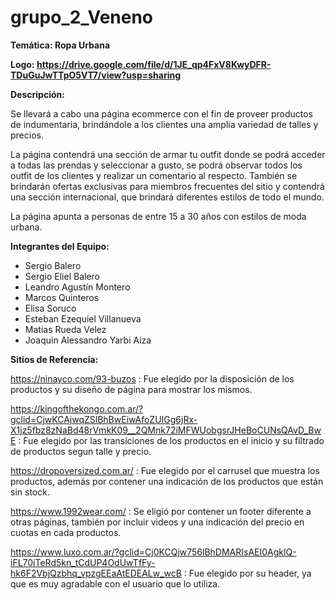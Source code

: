 # grupo_2_Veneno

**Temática: Ropa Urbana**

**Logo: https://drive.google.com/file/d/1JE_qp4FxV8KwyDFR-TDuGuJwTTpO5VT7/view?usp=sharing**

**Descripción:**

Se llevará a cabo una página ecommerce con el fin de proveer productos de indumentaria, brindándole a los clientes una amplia variedad de talles y precios.

La página contendrá una sección de armar tu outfit donde se podrá acceder a todas las prendas y seleccionar a gusto, se podrá observar todos los outfit de los clientes y realizar un comentario al respecto. También se brindarán ofertas exclusivas para miembros frecuentes del sitio y contendrá una sección internacional, que brindará diferentes estilos de todo el mundo.

La página apunta a personas de entre 15 a 30 años con estilos de moda urbana.

**Integrantes del Equipo:**
- Sergio Balero
- Sergio Eliel Balero
- Leandro Agustín Montero
- Marcos Quinteros
- Elisa Soruco
- Esteban Ezequiel Villanueva
- Matias Rueda Velez
- Joaquin Alessandro Yarbi Aiza

**Sitios de Referencia:**

https://ninayco.com/93-buzos : Fue elegido por la disposición de los productos y su diseño de página para mostrar los mismos.

https://kingofthekongo.com.ar/?gclid=CjwKCAjwqZSlBhBwEiwAfoZUIGg6jRx-X1jz5fbz8zNaBd48rVmkK09__2QMnk72iMFWUobgsrJHeBoCUNsQAvD_BwE : Fue elegido por las transiciones de los productos en el inicio y su filtrado de productos segun talle y precio.

https://dropoversized.com.ar/ : Fue elegido por el carrusel que muestra los productos, además por contener una indicación de los productos que están sin stock.

https://www.1992wear.com/ : Se eligió por contener un footer diferente a otras páginas, también por incluir videos y una indicación del precio en cuotas en cada productos.

https://www.luxo.com.ar/?gclid=Cj0KCQjw756lBhDMARIsAEI0AgklQ-iFL70iTeRd5kn_tCdUP4OdUwTfFy-hk6F2VbjQzbhq_vpzgEEaAtEDEALw_wcB :  Fue elegido por su header, ya que es muy agradable con el usuario que lo utiliza.
